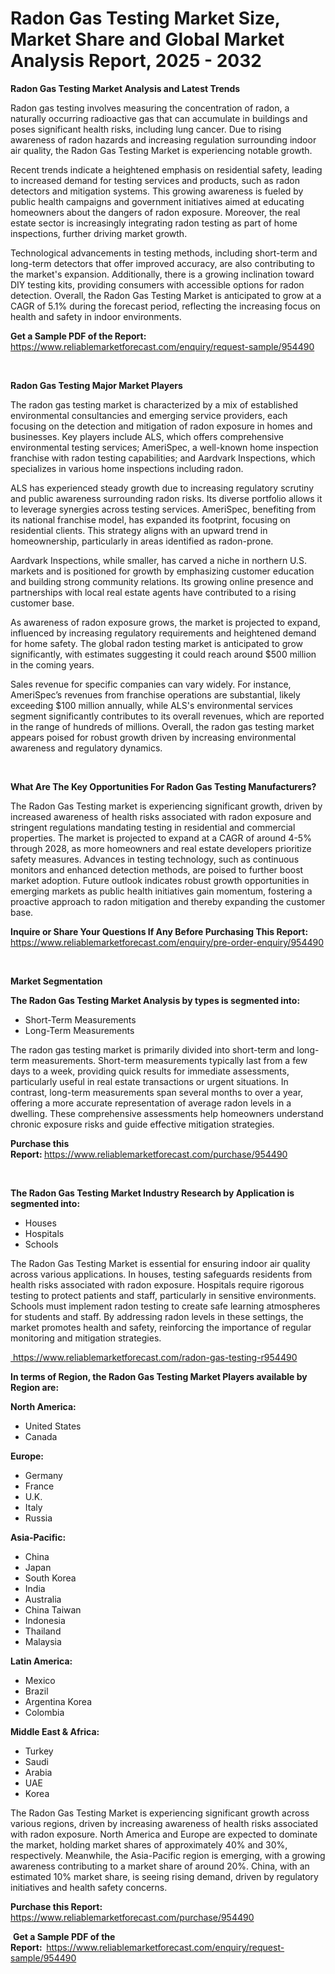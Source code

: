 <p><h1>Radon Gas Testing Market Size, Market Share and Global Market Analysis Report, 2025 - 2032</h1></p><p><strong>Radon Gas Testing Market Analysis and Latest Trends</strong></p>
<p><p>Radon gas testing involves measuring the concentration of radon, a naturally occurring radioactive gas that can accumulate in buildings and poses significant health risks, including lung cancer. Due to rising awareness of radon hazards and increasing regulation surrounding indoor air quality, the Radon Gas Testing Market is experiencing notable growth. </p><p>Recent trends indicate a heightened emphasis on residential safety, leading to increased demand for testing services and products, such as radon detectors and mitigation systems. This growing awareness is fueled by public health campaigns and government initiatives aimed at educating homeowners about the dangers of radon exposure. Moreover, the real estate sector is increasingly integrating radon testing as part of home inspections, further driving market growth. </p><p>Technological advancements in testing methods, including short-term and long-term detectors that offer improved accuracy, are also contributing to the market's expansion. Additionally, there is a growing inclination toward DIY testing kits, providing consumers with accessible options for radon detection. Overall, the Radon Gas Testing Market is anticipated to grow at a CAGR of 5.1% during the forecast period, reflecting the increasing focus on health and safety in indoor environments.</p></p>
<p><strong>Get a Sample PDF of the Report:&nbsp;</strong> <a href="https://www.reliablemarketforecast.com/enquiry/request-sample/954490?utm_campaign=1108&utm_medium=2&utm_source=Github&utm_content=ia&utm_term=18042025&utm_id=radon-gas-testing">https://www.reliablemarketforecast.com/enquiry/request-sample/954490</a></p>
<p>&nbsp;</p>
<p><strong>Radon Gas Testing Major Market Players</strong></p>
<p><p>The radon gas testing market is characterized by a mix of established environmental consultancies and emerging service providers, each focusing on the detection and mitigation of radon exposure in homes and businesses. Key players include ALS, which offers comprehensive environmental testing services; AmeriSpec, a well-known home inspection franchise with radon testing capabilities; and Aardvark Inspections, which specializes in various home inspections including radon.</p><p>ALS has experienced steady growth due to increasing regulatory scrutiny and public awareness surrounding radon risks. Its diverse portfolio allows it to leverage synergies across testing services. AmeriSpec, benefiting from its national franchise model, has expanded its footprint, focusing on residential clients. This strategy aligns with an upward trend in homeownership, particularly in areas identified as radon-prone.</p><p>Aardvark Inspections, while smaller, has carved a niche in northern U.S. markets and is positioned for growth by emphasizing customer education and building strong community relations. Its growing online presence and partnerships with local real estate agents have contributed to a rising customer base.</p><p>As awareness of radon exposure grows, the market is projected to expand, influenced by increasing regulatory requirements and heightened demand for home safety. The global radon testing market is anticipated to grow significantly, with estimates suggesting it could reach around $500 million in the coming years.</p><p>Sales revenue for specific companies can vary widely. For instance, AmeriSpec’s revenues from franchise operations are substantial, likely exceeding $100 million annually, while ALS's environmental services segment significantly contributes to its overall revenues, which are reported in the range of hundreds of millions. Overall, the radon gas testing market appears poised for robust growth driven by increasing environmental awareness and regulatory dynamics.</p></p>
<p>&nbsp;</p>
<p><strong>What Are The Key Opportunities For Radon Gas Testing Manufacturers?</strong></p>
<p><p>The Radon Gas Testing market is experiencing significant growth, driven by increased awareness of health risks associated with radon exposure and stringent regulations mandating testing in residential and commercial properties. The market is projected to expand at a CAGR of around 4-5% through 2028, as more homeowners and real estate developers prioritize safety measures. Advances in testing technology, such as continuous monitors and enhanced detection methods, are poised to further boost market adoption. Future outlook indicates robust growth opportunities in emerging markets as public health initiatives gain momentum, fostering a proactive approach to radon mitigation and thereby expanding the customer base.</p></p>
<p><strong>Inquire or Share Your Questions If Any Before Purchasing This Report:</strong> <a href="https://www.reliablemarketforecast.com/enquiry/pre-order-enquiry/954490?utm_campaign=1108&utm_medium=2&utm_source=Github&utm_content=ia&utm_term=18042025&utm_id=radon-gas-testing">https://www.reliablemarketforecast.com/enquiry/pre-order-enquiry/954490</a></p>
<p>&nbsp;</p>
<p><strong>Market Segmentation</strong></p>
<p><strong>The Radon Gas Testing Market Analysis by types is segmented into:</strong></p>
<p><ul><li>Short-Term Measurements</li><li>Long-Term Measurements</li></ul></p>
<p><p>The radon gas testing market is primarily divided into short-term and long-term measurements. Short-term measurements typically last from a few days to a week, providing quick results for immediate assessments, particularly useful in real estate transactions or urgent situations. In contrast, long-term measurements span several months to over a year, offering a more accurate representation of average radon levels in a dwelling. These comprehensive assessments help homeowners understand chronic exposure risks and guide effective mitigation strategies.</p></p>
<p><strong>Purchase this Report:&nbsp;</strong><a href="https://www.reliablemarketforecast.com/purchase/954490?utm_campaign=1108&utm_medium=2&utm_source=Github&utm_content=ia&utm_term=18042025&utm_id=radon-gas-testing">https://www.reliablemarketforecast.com/purchase/954490</a></p>
<p>&nbsp;</p>
<p><strong>The Radon Gas Testing Market Industry Research by Application is segmented into:</strong></p>
<p><ul><li>Houses</li><li>Hospitals</li><li>Schools</li></ul></p>
<p><p>The Radon Gas Testing Market is essential for ensuring indoor air quality across various applications. In houses, testing safeguards residents from health risks associated with radon exposure. Hospitals require rigorous testing to protect patients and staff, particularly in sensitive environments. Schools must implement radon testing to create safe learning atmospheres for students and staff. By addressing radon levels in these settings, the market promotes health and safety, reinforcing the importance of regular monitoring and mitigation strategies.</p></p>
<p><a href="https://www.reliablemarketforecast.com/radon-gas-testing-r954490?utm_campaign=1108&utm_medium=2&utm_source=Github&utm_content=ia&utm_term=18042025&utm_id=radon-gas-testing">&nbsp;https://www.reliablemarketforecast.com/radon-gas-testing-r954490</a></p>
<p><strong>In terms of Region, the Radon Gas Testing Market Players available by Region are:</strong></p>
<p>
    <p> <strong> North America: </strong>
        <ul>
            <li>United States</li>
            <li>Canada</li>
        </ul>
        </p> 
    <p> <strong> Europe: </strong>
        <ul>
            <li>Germany</li>
            <li>France</li>
            <li>U.K.</li>
            <li>Italy</li>
            <li>Russia</li>
        </ul>
        </p> 
    <p> <strong> Asia-Pacific: </strong>
        <ul>
            <li>China</li>
            <li>Japan</li>
            <li>South Korea</li>
            <li>India</li>
            <li>Australia</li>
            <li>China Taiwan</li>
            <li>Indonesia</li>
            <li>Thailand</li>
            <li>Malaysia</li>
        </ul>
        </p> 
    <p> <strong> Latin America: </strong>
        <ul>
            <li>Mexico</li>
            <li>Brazil</li>
            <li>Argentina Korea</li>
            <li>Colombia</li>
        </ul>
        </p> 
    <p> <strong> Middle East & Africa: </strong>
        <ul>
            <li>Turkey</li>
            <li>Saudi</li>
            <li>Arabia</li>
            <li>UAE</li>
            <li>Korea</li>
        </ul>
    </p>
    </p>
<p><p>The Radon Gas Testing Market is experiencing significant growth across various regions, driven by increasing awareness of health risks associated with radon exposure. North America and Europe are expected to dominate the market, holding market shares of approximately 40% and 30%, respectively. Meanwhile, the Asia-Pacific region is emerging, with a growing awareness contributing to a market share of around 20%. China, with an estimated 10% market share, is seeing rising demand, driven by regulatory initiatives and health safety concerns.</p></p>
<p><strong>Purchase this Report: </strong><a href="https://www.reliablemarketforecast.com/purchase/954490?utm_campaign=1108&utm_medium=2&utm_source=Github&utm_content=ia&utm_term=18042025&utm_id=radon-gas-testing">https://www.reliablemarketforecast.com/purchase/954490</a></p>
<p>&nbsp;<strong>Get a Sample PDF of the Report:&nbsp;&nbsp;</strong><a href="https://www.reliablemarketforecast.com/enquiry/request-sample/954490?utm_campaign=1108&utm_medium=2&utm_source=Github&utm_content=ia&utm_term=18042025&utm_id=radon-gas-testing">https://www.reliablemarketforecast.com/enquiry/request-sample/954490</a></p>
<p><strong></strong></p>
<p><p></p><p></p><p></p></p>